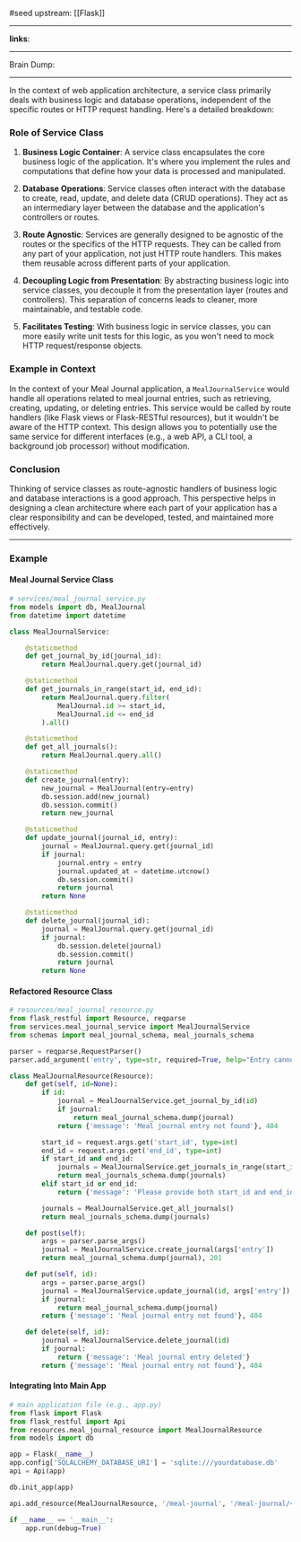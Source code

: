 #seed 
upstream: [[Flask]]

---

**links**: 

---

Brain Dump: 

--- 

In the context of web application architecture, a service class primarily deals with business logic and database operations, independent of the specific routes or HTTP request handling. Here's a detailed breakdown:

### Role of Service Class

1. **Business Logic Container**: A service class encapsulates the core business logic of the application. It's where you implement the rules and computations that define how your data is processed and manipulated.

2. **Database Operations**: Service classes often interact with the database to create, read, update, and delete data (CRUD operations). They act as an intermediary layer between the database and the application's controllers or routes.

3. **Route Agnostic**: Services are generally designed to be agnostic of the routes or the specifics of the HTTP requests. They can be called from any part of your application, not just HTTP route handlers. This makes them reusable across different parts of your application.

4. **Decoupling Logic from Presentation**: By abstracting business logic into service classes, you decouple it from the presentation layer (routes and controllers). This separation of concerns leads to cleaner, more maintainable, and testable code.

5. **Facilitates Testing**: With business logic in service classes, you can more easily write unit tests for this logic, as you won't need to mock HTTP request/response objects.

### Example in Context

In the context of your Meal Journal application, a `MealJournalService` would handle all operations related to meal journal entries, such as retrieving, creating, updating, or deleting entries. This service would be called by route handlers (like Flask views or Flask-RESTful resources), but it wouldn't be aware of the HTTP context. This design allows you to potentially use the same service for different interfaces (e.g., a web API, a CLI tool, a background job processor) without modification.

### Conclusion

Thinking of service classes as route-agnostic handlers of business logic and database interactions is a good approach. This perspective helps in designing a clean architecture where each part of your application has a clear responsibility and can be developed, tested, and maintained more effectively.

---

### Example

#### Meal Journal Service Class 

```python 
# services/meal_journal_service.py
from models import db, MealJournal
from datetime import datetime

class MealJournalService:

    @staticmethod
    def get_journal_by_id(journal_id):
        return MealJournal.query.get(journal_id)

    @staticmethod
    def get_journals_in_range(start_id, end_id):
        return MealJournal.query.filter(
            MealJournal.id >= start_id,
            MealJournal.id <= end_id
        ).all()

    @staticmethod
    def get_all_journals():
        return MealJournal.query.all()

    @staticmethod
    def create_journal(entry):
        new_journal = MealJournal(entry=entry)
        db.session.add(new_journal)
        db.session.commit()
        return new_journal

    @staticmethod
    def update_journal(journal_id, entry):
        journal = MealJournal.query.get(journal_id)
        if journal:
            journal.entry = entry
            journal.updated_at = datetime.utcnow()
            db.session.commit()
            return journal
        return None

    @staticmethod
    def delete_journal(journal_id):
        journal = MealJournal.query.get(journal_id)
        if journal:
            db.session.delete(journal)
            db.session.commit()
            return journal
        return None

```

#### Refactored Resource Class 
```python 
# resources/meal_journal_resource.py
from flask_restful import Resource, reqparse
from services.meal_journal_service import MealJournalService
from schemas import meal_journal_schema, meal_journals_schema

parser = reqparse.RequestParser()
parser.add_argument('entry', type=str, required=True, help="Entry cannot be blank!")

class MealJournalResource(Resource):
    def get(self, id=None):
        if id:
            journal = MealJournalService.get_journal_by_id(id)
            if journal:
                return meal_journal_schema.dump(journal)
            return {'message': 'Meal journal entry not found'}, 404

        start_id = request.args.get('start_id', type=int)
        end_id = request.args.get('end_id', type=int)
        if start_id and end_id:
            journals = MealJournalService.get_journals_in_range(start_id, end_id)
            return meal_journals_schema.dump(journals)
        elif start_id or end_id:
            return {'message': 'Please provide both start_id and end_id'}, 400

        journals = MealJournalService.get_all_journals()
        return meal_journals_schema.dump(journals)

    def post(self):
        args = parser.parse_args()
        journal = MealJournalService.create_journal(args['entry'])
        return meal_journal_schema.dump(journal), 201

    def put(self, id):
        args = parser.parse_args()
        journal = MealJournalService.update_journal(id, args['entry'])
        if journal:
            return meal_journal_schema.dump(journal)
        return {'message': 'Meal journal entry not found'}, 404

    def delete(self, id):
        journal = MealJournalService.delete_journal(id)
        if journal:
            return {'message': 'Meal journal entry deleted'}
        return {'message': 'Meal journal entry not found'}, 404

```

#### Integrating Into Main App

```python
# main application file (e.g., app.py)
from flask import Flask
from flask_restful import Api
from resources.meal_journal_resource import MealJournalResource
from models import db

app = Flask(__name__)
app.config['SQLALCHEMY_DATABASE_URI'] = 'sqlite:///yourdatabase.db'
api = Api(app)

db.init_app(app)

api.add_resource(MealJournalResource, '/meal-journal', '/meal-journal/<int:id>')

if __name__ == '__main__':
    app.run(debug=True)

```